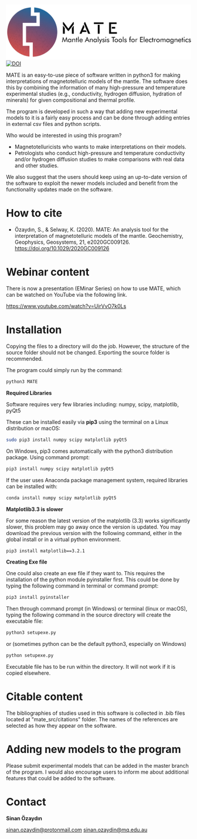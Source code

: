 <img src="https://github.com/sinanozaydin/MATE/blob/master/mate_src/mate_full.png">
<a href="https://zenodo.org/badge/latestdoi/255912421"><img src="https://zenodo.org/badge/255912421.svg" alt="DOI"></a>

MATE is an easy-to-use piece of software written in python3 for making interpretations of magnetotelluric models of the mantle. The software does this by combining the information of many high-pressure and temperature experimental studies (e.g., conductivity, hydrogen diffusion, hydration of minerals) for given compositional and thermal profile.

The program is developed in such a way that adding new experimental models to it is a fairly easy process and can be done through adding entries in external csv files and python scripts. 

Who would be interested in using this program?
- Magnetotelluricists who wants to make interpretations on their models.
- Petrologists who conduct high-pressure and temperature conductivity and/or hydrogen diffusion studies to make comparisons with real data and other studies.

We also suggest that the users should keep using an up-to-date version of the software to exploit the newer models included and benefit from the functionality updates made on the software.

How to cite
========== 
- Özaydın, S., & Selway, K. (2020). MATE: An analysis tool for the interpretation of magnetotelluric models of the mantle. Geochemistry, Geophysics, Geosystems, 21, e2020GC009126. https://doi.org/10.1029/2020GC009126 

Webinar content
==========

There is now a presentation (EMinar Series) on how to use MATE, which can be watched on YouTube via the following link.

https://www.youtube.com/watch?v=UirVvO7k0Ls

Installation
==========

Copying the files to a directory will do the job. However, the structure of the source folder should not be changed. Exporting the source folder is recommended.

The program could simply run by the command:

```bash
python3 MATE
```

**Required Libraries**

Software requires very few libraries including: numpy, scipy, matplotlib, pyQt5

These can be installed easily via **pip3** using the terminal on a Linux distribution or macOS:

```bash
sudo pip3 install numpy scipy matplotlib pyQt5
```
On Windows, pip3 comes automatically with the python3 distribution package. Using command prompt:

```bash
pip3 install numpy scipy matplotlib pyQt5
```

If the user uses Anaconda package management system, required libraries can be installed with:

```bash
conda install numpy scipy matplotlib pyQt5

```
**Matplotlib3.3 is slower**

For some reason the latest version of the matplotlib (3.3) works significantly slower, this problem may go away once the version is updated. You may download the previous version with the following command, either in the global install or in a virtual python environment.

```bash
pip3 install matplotlib==3.2.1

```


**Creating Exe file**

One could also create an exe file if they want to. This requires the installation of the python module pyinstaller first. This could be done by typing the following command in terminal or command prompt:

```bash
pip3 install pyinstaller
```

Then through command prompt (in Windows) or terminal (linux or macOS), typing the following command in the source directory will create the executable file:


```bash
python3 setupexe.py
```
or (sometimes python can be the default python3, especially on Windows)

```bash
python setupexe.py
```

 
 Executable file has to be run within the directory. It will not work if it is copied elsewhere.
 
Citable content
==========
The bibliographies of studies used in this software is collected in .bib files located at "mate_src/citations" folder. The names of the references are selected as how they appear on the software.

Adding new models to the program
==========

Please submit experimental models that can be added in the master branch of the program. I would also encourage users to inform me about additional features that could be added to the software.


Contact
==========
**Sinan Özaydın**

sinan.ozaydin@protonmail.com
sinan.ozaydin@mq.edu.au
